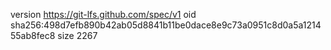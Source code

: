 version https://git-lfs.github.com/spec/v1
oid sha256:498d7efb890b42ab05d8841b11be0dace8e9c73a0951c8d0a5a121455ab8fec8
size 2267
